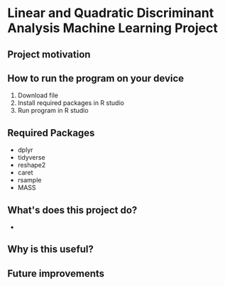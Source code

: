 # Linear and Quadratic Discriminant Analysis Machine Learning Project

## Project motivation 


## How to run the program on your device
1. Download file
3. Install required packages in R studio
4. Run program in R studio

## Required Packages
- dplyr
- tidyverse
- reshape2
- caret
- rsample
- MASS

## What's does this project do?
- 

## Why is this useful?


## Future improvements
